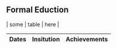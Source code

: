 ---
---

## Formal Eduction

<div class="table-wrapper" markdown="block">

| some | table | here |

</div>


| Dates         | Insitution    | Achievements|
|---------------|---------------|-------------|

 
